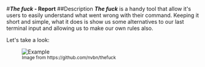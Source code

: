 #**_The fuck_ - Report**
##Description
_**The fuck**_ is a handy tool that allow it's users to easily understand what went wrong with their command.
Keeping it short and simple, what it does is show us some alternatives to our last terminal input and allowing us to make our own rules also.

Let's take a look:

<figure>
    <img src='https://raw.githubusercontent.com/nvbn/thefuck/master/example.gif' alt='Example' /><br>
  <sup>Image from https://github.com/nvbn/thefuck<sup>
</figure>
